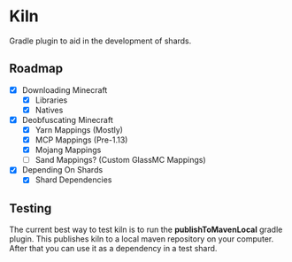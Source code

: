 # Kiln
Gradle plugin to aid in the development of shards.

## Roadmap
 - [x] Downloading Minecraft
   - [x] Libraries
   - [x] Natives
 - [x] Deobfuscating Minecraft
   - [x] Yarn Mappings (Mostly)
   - [x] MCP Mappings (Pre-1.13)
   - [x] Mojang Mappings
   - [ ] Sand Mappings? (Custom GlassMC Mappings)
 - [x] Depending On Shards
   - [x] Shard Dependencies

## Testing
The current best way to test kiln is to run the **publishToMavenLocal** gradle plugin.
This publishes kiln to a local maven repository on your computer. After that you can use it as a dependency in a test shard.
